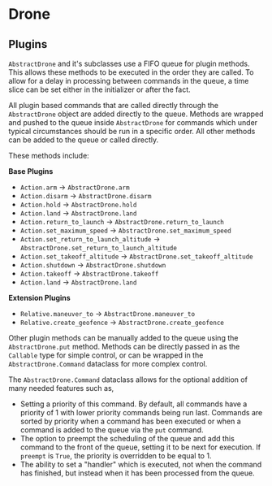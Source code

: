# Drone

## Plugins

`AbstractDrone` and it's subclasses use a FIFO queue for plugin methods. This allows these methods to be executed
in the order they are called. To allow for a delay in processing between commands in the queue, a time slice
can be set either in the initializer or after the fact. 

All plugin based commands that are called directly through the `AbstractDrone` object are added directly to the queue.
Methods are wrapped and pushed to the queue inside `AbstractDrone` for commands which under typical circumstances should
be run in a specific order. All other methods can be added to the queue or called directly.

These methods include:

**Base Plugins**
- `Action.arm` &#8594; `AbstractDrone.arm` 
- `Action.disarm` &#8594; `AbstractDrone.disarm`
- `Action.hold` &#8594; `AbstractDrone.hold` 
- `Action.land` &#8594; `AbstractDrone.land` 
- `Action.return_to_launch` &#8594; `AbstractDrone.return_to_launch` 
- `Action.set_maximum_speed` &#8594; `AbstractDrone.set_maximum_speed`
- `Action.set_return_to_launch_altitude` &#8594; `AbstractDrone.set_return_to_launch_altitude`
- `Action.set_takeoff_altitude` &#8594; `AbstractDrone.set_takeoff_altitude`
- `Action.shutdown` &#8594; `AbstractDrone.shutdown`
- `Action.takeoff` &#8594; `AbstractDrone.takeoff`
- `Action.land` &#8594; `AbstractDrone.land`

**Extension Plugins**
- `Relative.maneuver_to` &#8594; `AbstractDrone.maneuver_to`
- `Relative.create_geofence` &#8594; `AbstractDrone.create_geofence`

Other plugin methods can be manually added to the queue using the `AbstractDrone.put` method. Methods can be directly
passed in as the `Callable` type for simple control, or can be wrapped in the `AbstractDrone.Command` dataclass for more
complex control.

The `AbstractDrone.Command` dataclass allows for the optional addition of many needed features such as,
- Setting a priority of this command. By default, all commands have a priority of 1 with lower priority commands being run last.
Commands are sorted by priority when a command has been executed or when a command is added to the queue via the `put` command.
- The option to preempt the scheduling of the queue and add this command to the front of the queue, setting it to be next for execution.
If `preempt` is `True`, the priority is overridden to be equal to 1. 
- The ability to set a "handler" which is executed, not when the command has finished, but instead when it has been processed
from the queue.